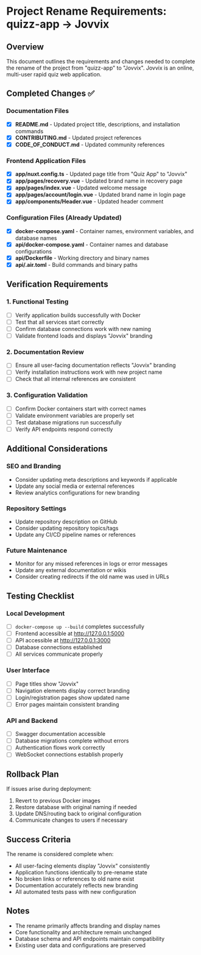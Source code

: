 # Project Rename Requirements: quizz-app → Jovvix

## Overview
This document outlines the requirements and changes needed to complete the rename of the project from "quizz-app" to "Jovvix". Jovvix is an online, multi-user rapid quiz web application.

## Completed Changes ✅

### Documentation Files
- [x] **README.md** - Updated project title, descriptions, and installation commands
- [x] **CONTRIBUTING.md** - Updated project references
- [x] **CODE_OF_CONDUCT.md** - Updated community references

### Frontend Application Files
- [x] **app/nuxt.config.ts** - Updated page title from "Quiz App" to "Jovvix"
- [x] **app/pages/recovery.vue** - Updated brand name in recovery page
- [x] **app/pages/index.vue** - Updated welcome message
- [x] **app/pages/account/login.vue** - Updated brand name in login page
- [x] **app/components/Header.vue** - Updated header comment

### Configuration Files (Already Updated)
- [x] **docker-compose.yaml** - Container names, environment variables, and database names
- [x] **api/docker-compose.yaml** - Container names and database configurations
- [x] **api/Dockerfile** - Working directory and binary names
- [x] **api/.air.toml** - Build commands and binary paths

## Verification Requirements

### 1. Functional Testing
- [ ] Verify application builds successfully with Docker
- [ ] Test that all services start correctly
- [ ] Confirm database connections work with new naming
- [ ] Validate frontend loads and displays "Jovvix" branding

### 2. Documentation Review
- [ ] Ensure all user-facing documentation reflects "Jovvix" branding
- [ ] Verify installation instructions work with new project name
- [ ] Check that all internal references are consistent

### 3. Configuration Validation
- [ ] Confirm Docker containers start with correct names
- [ ] Validate environment variables are properly set
- [ ] Test database migrations run successfully
- [ ] Verify API endpoints respond correctly

## Additional Considerations

### SEO and Branding
- Consider updating meta descriptions and keywords if applicable
- Update any social media or external references
- Review analytics configurations for new branding

### Repository Settings
- Update repository description on GitHub
- Consider updating repository topics/tags
- Update any CI/CD pipeline names or references

### Future Maintenance
- Monitor for any missed references in logs or error messages
- Update any external documentation or wikis
- Consider creating redirects if the old name was used in URLs

## Testing Checklist

### Local Development
- [ ] `docker-compose up --build` completes successfully
- [ ] Frontend accessible at http://127.0.0.1:5000
- [ ] API accessible at http://127.0.0.1:3000
- [ ] Database connections established
- [ ] All services communicate properly

### User Interface
- [ ] Page titles show "Jovvix"
- [ ] Navigation elements display correct branding
- [ ] Login/registration pages show updated name
- [ ] Error pages maintain consistent branding

### API and Backend
- [ ] Swagger documentation accessible
- [ ] Database migrations complete without errors
- [ ] Authentication flows work correctly
- [ ] WebSocket connections establish properly

## Rollback Plan

If issues arise during deployment:
1. Revert to previous Docker images
2. Restore database with original naming if needed
3. Update DNS/routing back to original configuration
4. Communicate changes to users if necessary

## Success Criteria

The rename is considered complete when:
- All user-facing elements display "Jovvix" consistently
- Application functions identically to pre-rename state
- No broken links or references to old name exist
- Documentation accurately reflects new branding
- All automated tests pass with new configuration

## Notes

- The rename primarily affects branding and display names
- Core functionality and architecture remain unchanged
- Database schema and API endpoints maintain compatibility
- Existing user data and configurations are preserved
